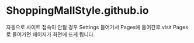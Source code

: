 # ShoppingMallStyle.github.io




자동으로 사이트 접속이 안될 경우 Settings 들어가서 Pages에 들어간후 visit Pages로 들어가면 페이지가 화면에 뜨게 됩니다.
